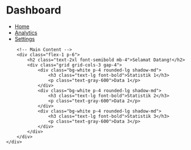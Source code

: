 <!DOCTYPE html>
<html lang="id">
<head>
    <meta charset="UTF-8">
    <meta name="viewport" content="width=device-width, initial-scale=1.0">
    <title>Dashboard</title>
    <script src="https://cdn.tailwindcss.com"></script>
</head>
<body class="bg-gray-100">
    <div class="flex h-screen">
        <!-- Sidebar -->
        <div class="w-64 bg-blue-900 text-white p-5">
            <h1 class="text-xl font-bold mb-5">Dashboard</h1>
            <ul>
                <li class="mb-3"><a href="#" class="hover:text-gray-300">Home</a></li>
                <li class="mb-3"><a href="#" class="hover:text-gray-300">Analytics</a></li>
                <li class="mb-3"><a href="#" class="hover:text-gray-300">Settings</a></li>
            </ul>
        </div>
        
        <!-- Main Content -->
        <div class="flex-1 p-6">
            <h2 class="text-2xl font-semibold mb-4">Selamat Datang!</h2>
            <div class="grid grid-cols-3 gap-4">
                <div class="bg-white p-4 rounded-lg shadow-md">
                    <h3 class="text-lg font-bold">Statistik 1</h3>
                    <p class="text-gray-600">Data 1</p>
                </div>
                <div class="bg-white p-4 rounded-lg shadow-md">
                    <h3 class="text-lg font-bold">Statistik 2</h3>
                    <p class="text-gray-600">Data 2</p>
                </div>
                <div class="bg-white p-4 rounded-lg shadow-md">
                    <h3 class="text-lg font-bold">Statistik 3</h3>
                    <p class="text-gray-600">Data 3</p>
                </div>
            </div>
        </div>
    </div>
</body>
</html>
